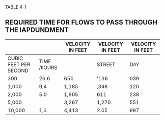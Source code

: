 TABLE 4-1

## REQUIRED TIME FOR FLOWS TO PASS THROUGH THE IAPDUNDMENT

|                       |              | VELOCITY IN FEET   | VELOCITY IN FEET   | VELOCITY IN FEET   |
|-----------------------|--------------|--------------------|--------------------|--------------------|
| CUBIC FEET PER SECOND | TIME /IIOURS |                    | STREET             | DAY                |
| 300                   | 26.6         | 650                | '136               | 039                |
| 1,000                 | 9,4          | 1,185              | ,348               | 120                |
| 2,000                 | 5.0          | 1,905              | 611                | 238                |
| 5,000                 |              | 3,267              | 1,270              | 551                |
| 10,000                | 1,3          | 4,413              | 2.05               | 997                |